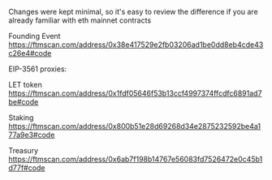 Changes were kept minimal, so it's easy to review the difference if you are already familiar with eth mainnet contracts

Founding Event https://ftmscan.com/address/0x38e417529e2fb03206ad1be0dd8eb4cde43c26e4#code





EIP-3561 proxies:

LET token https://ftmscan.com/address/0x1fdf05646f53b13ccf4997374ffcdfc6891ad7be#code

Staking https://ftmscan.com/address/0x800b51e28d69268d34e2875232592be4a177a9e3#code

Treasury https://ftmscan.com/address/0x6ab7f198b14767e56083fd7526472e0c45b1d77f#code
